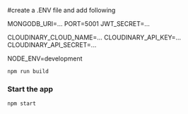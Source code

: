 #create a .ENV file and add following

MONGODB_URI=...
PORT=5001
JWT_SECRET=...

CLOUDINARY_CLOUD_NAME=...
CLOUDINARY_API_KEY=...
CLOUDINARY_API_SECRET=...

NODE_ENV=development

```shell
npm run build
```

### Start the app

```shell
npm start
```
